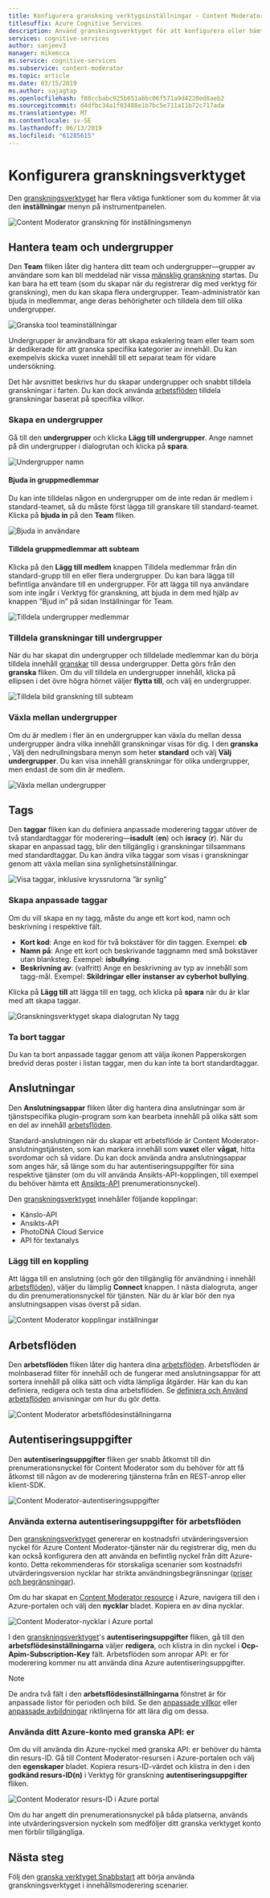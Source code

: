 ```yaml
---
title: Konfigurera granskning verktygsinställningar - Content Moderator
titlesuffix: Azure Cognitive Services
description: Använd granskningsverktyget för att konfigurera eller hämta ditt team, taggar, anslutningar, arbetsflöden och autentiseringsuppgifter för Content Moderator.
services: cognitive-services
author: sanjeev3
manager: mikemcca
ms.service: cognitive-services
ms.subservice: content-moderator
ms.topic: article
ms.date: 03/15/2019
ms.author: sajagtap
ms.openlocfilehash: f88ccbabc925b651abbc06f571a9d4220ed8aeb2
ms.sourcegitcommit: d4dfbc34a1f03488e1b7bc5e711a11b72c717ada
ms.translationtype: MT
ms.contentlocale: sv-SE
ms.lasthandoff: 06/13/2019
ms.locfileid: "61285615"
---
```

# <a name="configure-the-review-tool"></a>Konfigurera granskningsverktyget

Den [granskningsverktyget](https://contentmoderator.cognitive.microsoft.com) har flera viktiga funktioner som du kommer åt via den **inställningar** menyn på instrumentpanelen.

![Content Moderator granskning för inställningsmenyn](images/settings-1.png)

## <a name="manage-team-and-subteams"></a>Hantera team och undergrupper

Den **Team** fliken låter dig hantera ditt team och undergrupper&mdash;grupper av användare som kan bli meddelad när vissa [mänsklig granskning](../review-api.md#reviews) startas. Du kan bara ha ett team (som du skapar när du registrerar dig med verktyg för granskning), men du kan skapa flera undergrupper. Team-administratör kan bjuda in medlemmar, ange deras behörigheter och tilldela dem till olika undergrupper.

![Granska tool teaminställningar](images/settings-2-team.png)

Undergrupper är användbara för att skapa eskalering team eller team som är dedikerade för att granska specifika kategorier av innehåll. Du kan exempelvis skicka vuxet innehåll till ett separat team för vidare undersökning.

Det här avsnittet beskrivs hur du skapar undergrupper och snabbt tilldela granskningar i farten. Du kan dock använda [arbetsflöden](workflows.md) tilldela granskningar baserat på specifika villkor.

### <a name="create-a-subteam"></a>Skapa en undergrupper

Gå till den **undergrupper** och klicka **Lägg till undergrupper**. Ange namnet på din undergrupper i dialogrutan och klicka på **spara**.

![Undergrupper namn](images/1-Teams-2.PNG)

#### <a name="invite-teammates"></a>Bjuda in gruppmedlemmar

Du kan inte tilldelas någon en undergrupper om de inte redan är medlem i standard-teamet, så du måste först lägga till granskare till standard-teamet. Klicka på **bjuda in** på den **Team** fliken.

![Bjuda in användare](images/invite-users.png)

#### <a name="assign-teammates-to-subteam"></a>Tilldela gruppmedlemmar att subteam

Klicka på den **Lägg till medlem** knappen Tilldela medlemmar från din standard-grupp till en eller flera undergrupper. Du kan bara lägga till befintliga användare till en undergrupper. För att lägga till nya användare som inte ingår i Verktyg för granskning, att bjuda in dem med hjälp av knappen ”Bjud in” på sidan Inställningar för Team.

![Tilldela undergrupper medlemmar](images/1-Teams-3.PNG)

### <a name="assign-reviews-to-subteams"></a>Tilldela granskningar till undergrupper

När du har skapat din undergrupper och tilldelade medlemmar kan du börja tilldela innehåll [granskar](../review-api.md#reviews) till dessa undergrupper. Detta görs från den **granska** fliken.
Om du vill tilldela en undergrupper innehåll, klicka på ellipsen i det övre högra hörnet väljer **flytta till**, och välj en undergrupper.

![Tilldela bild granskning till subteam](images/3-review-image-subteam-1.png)

### <a name="switch-between-subteams"></a>Växla mellan undergrupper

Om du är medlem i fler än en undergrupper kan växla du mellan dessa undergrupper ändra vilka innehåll granskningar visas för dig. I den **granska** , Välj den nedrullningsbara menyn som heter **standard** och välj **Välj undergrupper**. Du kan visa innehåll granskningar för olika undergrupper, men endast de som din är medlem.

![Växla mellan undergrupper](images/3-review-image-subteam-2.png)

## <a name="tags"></a>Tags

Den **taggar** fliken kan du definiera anpassade moderering taggar utöver de två standardtaggar för moderering&mdash;**isadult** (**en**) och **isracy**  (**r**). När du skapar en anpassad tagg, blir den tillgänglig i granskningar tillsammans med standardtaggar. Du kan ändra vilka taggar som visas i granskningar genom att växla mellan sina synlighetsinställningar.

![Visa taggar, inklusive kryssrutorna ”är synlig”](images/tags-4-disable.png)

### <a name="create-custom-tags"></a>Skapa anpassade taggar

Om du vill skapa en ny tagg, måste du ange ett kort kod, namn och beskrivning i respektive fält.

- **Kort kod**: Ange en kod för två bokstäver för din taggen. Exempel: **cb**
- **Namn på**: Ange ett kort och beskrivande taggnamn med små bokstäver utan blanksteg. Exempel: **isbullying**.
- **Beskrivning av**: (valfritt) Ange en beskrivning av typ av innehåll som tagg-mål. Exempel: **Skildringar eller instanser av cyberhot bullying**.

Klicka på **Lägg till** att lägga till en tagg, och klicka på **spara** när du är klar med att skapa taggar.

![Granskningsverktyget skapa dialogrutan Ny tagg](images/settings-3-tags.png)

### <a name="delete-tags"></a>Ta bort taggar

Du kan ta bort anpassade taggar genom att välja ikonen Papperskorgen bredvid deras poster i listan taggar, men du kan inte ta bort standardtaggar.

## <a name="connectors"></a>Anslutningar

Den **Anslutningsappar** fliken låter dig hantera dina anslutningar som är tjänstspecifika plugin-program som kan bearbeta innehåll på olika sätt som en del av innehåll [arbetsflöden](../review-api.md#workflows).

Standard-anslutningen när du skapar ett arbetsflöde är Content Moderator-anslutningstjänsten, som kan markera innehåll som **vuxet** eller **vågat**, hitta svordomar och så vidare. Du kan dock använda andra anslutningsappar som anges här, så länge som du har autentiseringsuppgifter för sina respektive tjänster (om du vill använda Ansikts-API-kopplingen, till exempel du behöver hämta ett [Ansikts-API](https://docs.microsoft.com/azure/cognitive-services/face/overview) prenumerationsnyckel).

Den [granskningsverktyget](./human-in-the-loop.md) innehåller följande kopplingar:

- Känslo-API
- Ansikts-API
- PhotoDNA Cloud Service
- API för textanalys

### <a name="add-a-connector"></a>Lägg till en koppling

Att lägga till en anslutning (och gör den tillgänglig för användning i innehåll [arbetsflöden](../review-api.md#workflows)), väljer du lämplig **Connect** knappen. I nästa dialogruta, anger du din prenumerationsnyckel för tjänsten. När du är klar bör den nya anslutningsappen visas överst på sidan.

![Content Moderator kopplingar inställningar](images/settings-4-connectors.png)

## <a name="workflows"></a>Arbetsflöden

Den **arbetsflöden** fliken låter dig hantera dina [arbetsflöden](../review-api.md#workflows). Arbetsflöden är molnbaserad filter för innehåll och de fungerar med anslutningsappar för att sortera innehåll på olika sätt och vidta lämpliga åtgärder. Här kan du kan definiera, redigera och testa dina arbetsflöden. Se [definiera och Använd arbetsflöden](Workflows.md) anvisningar om hur du gör detta.

![Content Moderator arbetsflödesinställningarna](images/settings-5-workflows.png)

## <a name="credentials"></a>Autentiseringsuppgifter

Den **autentiseringsuppgifter** fliken ger snabb åtkomst till din prenumerationsnyckel för Content Moderator som du behöver för att få åtkomst till någon av de moderering tjänsterna från en REST-anrop eller klient-SDK.

![Content Moderator-autentiseringsuppgifter](images/settings-6-credentials.png)

### <a name="use-external-credentials-for-workflows"></a>Använda externa autentiseringsuppgifter för arbetsflöden

Den [granskningsverktyget](https://contentmoderator.cognitive.microsoft.com) genererar en kostnadsfri utvärderingsversion nyckel för Azure Content Moderator-tjänster när du registrerar dig, men du kan också konfigurera den att använda en befintlig nyckel från ditt Azure-konto. Detta rekommenderas för storskaliga scenarier som kostnadsfri utvärderingsversion nycklar har strikta användningsbegränsningar ([priser och begränsningar](https://azure.microsoft.com/pricing/details/cognitive-services/content-moderator/)).

Om du har skapat en [Content Moderator resource](https://ms.portal.azure.com/#create/Microsoft.CognitiveServicesContentModerator) i Azure, navigera till den i Azure-portalen och välj den **nycklar** bladet. Kopiera en av dina nycklar.

![Content Moderator-nycklar i Azure portal](images/credentials-azure-portal-keys.PNG)

I den [granskningsverktyget](https://contentmoderator.cognitive.microsoft.com)'s **autentiseringsuppgifter** fliken, gå till den **arbetsflödesinställningarna** väljer **redigera**, och klistra in din nyckel i **Ocp-Apim-Subscription-Key** fält. Arbetsflöden som anropar API: er för moderering kommer nu att använda dina Azure autentiseringsuppgifter.

> [!NOTE]
> De andra två fält i den **arbetsflödesinställningarna** fönstret är för anpassade listor för perioden och bild. Se den [anpassade villkor](../try-terms-list-api.md) eller [anpassade avbildningar](../try-image-list-api.md) riktlinjerna för att lära dig om dessa.

### <a name="use-your-azure-account-with-the-review-apis"></a>Använda ditt Azure-konto med granska API: er

Om du vill använda din Azure-nyckel med granska API: er behöver du hämta din resurs-ID. Gå till Content Moderator-resursen i Azure-portalen och välj den **egenskaper** bladet. Kopiera resurs-ID-värdet och klistra in den i den **godkänd resurs-ID(n)** i Verktyg för granskning **autentiseringsuppgifter** fliken.

![Content Moderator resurs-ID i Azure portal](images/credentials-azure-portal-resourceid.PNG)

Om du har angett din prenumerationsnyckel på båda platserna, används inte utvärderingsversion nyckeln som medföljer ditt granska verktyget konto men förblir tillgängliga.

## <a name="next-steps"></a>Nästa steg

Följ den [granska verktyget Snabbstart](../quick-start.md) att börja använda granskningsverktyget i innehållsmoderering scenarier.